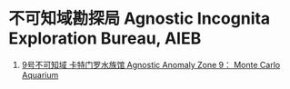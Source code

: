 # 不可知域勘探局 Agnostic Incognita Exploration Bureau, AIEB




1. [9号不可知域 卡特门罗水族馆 Agnostic Anomaly Zone 9： Monte Carlo Aquarium](https://github.com/HSqure/AIEB/blob/main/9%E5%8F%B7%E4%B8%8D%E5%8F%AF%E7%9F%A5%E5%9F%9F%EF%BC%9A%E5%8D%A1%E7%89%B9%E9%97%A8%E7%BD%97%E6%B0%B4%E6%97%8F%E9%A6%86%E4%BA%8B%E4%BB%B6.md)
